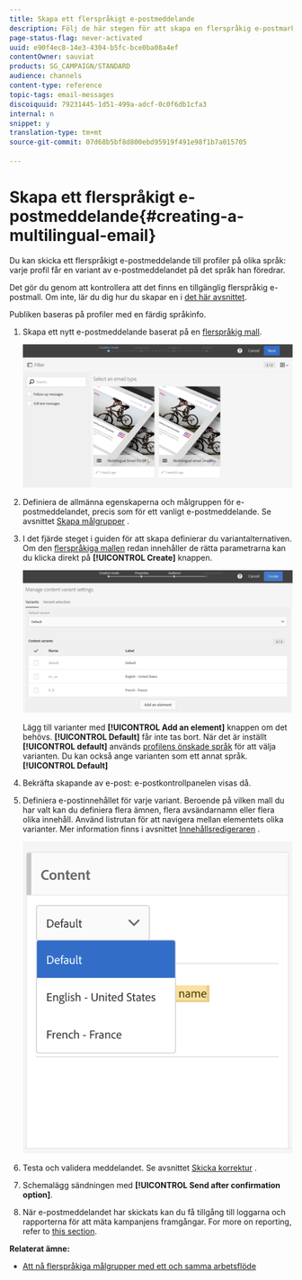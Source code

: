 ```yaml
---
title: Skapa ett flerspråkigt e-postmeddelande
description: Följ de här stegen för att skapa en flerspråkig e-postmarknadsföring som riktar sig till mottagare med olika språk.
page-status-flag: never-activated
uuid: e90f4ec8-14e3-4304-b5fc-bce0ba08a4ef
contentOwner: sauviat
products: SG_CAMPAIGN/STANDARD
audience: channels
content-type: reference
topic-tags: email-messages
discoiquuid: 79231445-1d51-499a-adcf-0c0f6db1cfa3
internal: n
snippet: y
translation-type: tm+mt
source-git-commit: 07d68b5bf8d800ebd95919f491e98f1b7a015705

---
```



# Skapa ett flerspråkigt e-postmeddelande{#creating-a-multilingual-email}

Du kan skicka ett flerspråkigt e-postmeddelande till profiler på olika språk: varje profil får en variant av e-postmeddelandet på det språk han föredrar.

Det gör du genom att kontrollera att det finns en tillgänglig flerspråkig e-postmall. Om inte, lär du dig hur du skapar en i [det här avsnittet](../../channels/using/multilingual-messages-template.md).

Publiken baseras på profiler med en färdig språkinfo.

1. Skapa ett nytt e-postmeddelande baserat på en [flerspråkig mall](../../channels/using/multilingual-messages-template.md).

   ![](assets/multi_create1.png)

1. Definiera de allmänna egenskaperna och målgruppen för e-postmeddelandet, precis som för ett vanligt e-postmeddelande. Se avsnittet [Skapa målgrupper](../../audiences/using/creating-audiences.md) .
1. I det fjärde steget i guiden för att skapa definierar du variantalternativen. Om den [flerspråkiga mallen](../../channels/using/multilingual-messages-template.md) redan innehåller de rätta parametrarna kan du klicka direkt på **[!UICONTROL Create]** knappen.

   ![](assets/multi_create4.png)

   Lägg till varianter med **[!UICONTROL Add an element]** knappen om det behövs. **[!UICONTROL Default]** får inte tas bort. När det är inställt **[!UICONTROL default]** används [profilens önskade språk](../../audiences/using/creating-profiles.md) för att välja varianten. Du kan också ange varianten som ett annat språk. **[!UICONTROL Default]**

1. Bekräfta skapande av e-post: e-postkontrollpanelen visas då.
1. Definiera e-postinnehållet för varje variant. Beroende på vilken mall du har valt kan du definiera flera ämnen, flera avsändarnamn eller flera olika innehåll. Använd listrutan för att navigera mellan elementets olika varianter. Mer information finns i avsnittet [Innehållsredigeraren](../../designing/using/designing-content-in-adobe-campaign.md) .

   ![](assets/multi_selectcontent.png)

1. Testa och validera meddelandet. Se avsnittet [Skicka korrektur](../../sending/using/sending-proofs.md) .
1. Schemalägg sändningen med **[!UICONTROL Send after confirmation option]**.
1. När e-postmeddelandet har skickats kan du få tillgång till loggarna och rapporterna för att mäta kampanjens framgångar. For more on reporting, refer to [this section](../../reporting/using/about-dynamic-reports.md).

**Relaterat ämne:**

* [Att nå flerspråkiga målgrupper med ett och samma arbetsflöde](https://helpx.adobe.com/campaign/kb/simplify-campaign-management.html#Engageyourcustomersateverystep)
